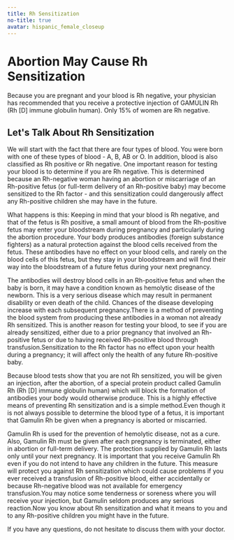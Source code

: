 ```yaml
---
title: Rh Sensitization
no-title: true
avatar: hispanic_female_closeup
---
```


Abortion May Cause Rh Sensitization
===================================

Because you are pregnant and your blood is Rh negative, your physician
has recommended that you receive a protective injection of GAMULIN Rh
(Rh [D] immune globulin human).   Only 15% of women are Rh negative.

Let's Talk About Rh Sensitization
---------------------------------

We will start with the fact that there are four types of blood.  You
were born with one of these types of blood - A, B, AB or O.  In
addition, blood is also classified as Rh positive or Rh negative.  One
important reason for testing your blood is to determine if you are Rh
negative.  This is determined because an Rh-negative woman having an
abortion or miscarriage of an Rh-positive fetus (or full-term delivery
of an Rh-positive baby) may become sensitized to the Rh factor - and
this sensitization could dangerously affect any Rh-positive children she
may have in the future.

What happens is this:  Keeping in mind that your blood is Rh negative,
and that of the fetus is Rh positive, a small amount of blood from the
Rh-positive fetus may enter your bloodstream during pregnancy and
particularly during the abortion procedure.  Your body produces
antibodies (foreign substance fighters) as a natural protection against
the blood cells received from the fetus.  These antibodies have no
effect on your blood cells, and rarely on the blood cells of this fetus,
but they stay in your bloodstream and will find their way into the
bloodstream of a future fetus during your next pregnancy.

The antibodies will destroy blood cells in an Rh-positive fetus and when
the baby is born, it may have a condition known as hemolytic disease of
the newborn.  This is a very serious disease which may result in
permanent disability or even death of the child.  Chances of the disease
developing increase with each subsequent pregnancy.There is a method of
preventing the blood system from producing these antibodies in a woman
not already Rh sensitized.  This is another reason for testing your
blood, to see if you are already sensitized, either due to a prior
pregnancy that involved an Rh-positive fetus or due to having received
Rh-positive blood through transfusion.Sensitization to the Rh factor has
no effect upon your health during a pregnancy; it will affect only the
health of any future Rh-positive baby.

Because blood tests show that you are not Rh sensitized, you will be
given an injection, after the abortion, of a special protein product
called Gamulin Rh (Rh [D] immune globulin human) which will block the
formation of antibodies your body would otherwise produce.  This is a
highly effective means of preventing Rh sensitization and is a simple
method.Even though it is not always possible to determine the blood type
of a fetus, it is important that Gamulin Rh be given when a pregnancy is
aborted or miscarried.

Gamulin Rh is used for the prevention of hemolytic disease, not as a
cure.  Also, Gamulin Rh must be given after each pregnancy is terminated,
either in abortion or full-term delivery.  The protection supplied by
Gamulin Rh lasts only until your next pregnancy.  It is important that
you receive Gamulin Rh even if you do not intend to have any children in
the future.  This measure will protect you against Rh sensitization
which could cause problems if you ever received a transfusion of
Rh-positive blood, either accidentally or because Rh-negative blood was
not available for emergency transfusion.You may notice some tenderness
or soreness where you will receive your injection, but Gamulin seldom
produces any serious reaction.Now you know about Rh sensitization and
what it means to you and to any Rh-positive children you might have in
the future.

If you have any questions, do not hesitate to discuss them with your
doctor.

